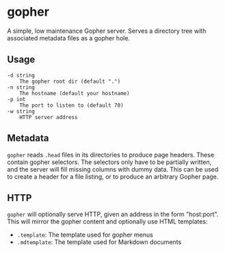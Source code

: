 gopher
======

A simple, low maintenance Gopher server. Serves a directory tree with
associated metadata files as a gopher hole.

Usage
-----

    -d string
        The gopher root dir (default ".")
    -n string
        The hostname (default your hostname)
    -p int
        The port to listen to (default 70)
    -w string
        HTTP server address

Metadata
--------

`gopher` reads `.head` files in its directories to produce page headers.
These contain gopher selectors. The selectors only have to be partially
written, and the server will fill missing columns with dummy data. This
can be used to create a header for a file listing, or to produce an
arbitrary Gopher page.

HTTP
----

`gopher` will optionally serve HTTP, given an address in the form
"host:port". This will mirror the gopher content and optionally use HTML
templates:

-   `.template`: The template used for gopher menus
-   `.mdtemplate`: The template used for Markdown documents

